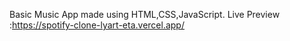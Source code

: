 Basic Music App  made using HTML,CSS,JavaScript.
Live Preview :https://spotify-clone-lyart-eta.vercel.app/
